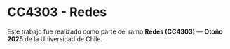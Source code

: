 # CC4303 - Redes

Este trabajo fue realizado como parte del ramo **Redes (CC4303)** — **Otoño 2025** de la Universidad de Chile.

